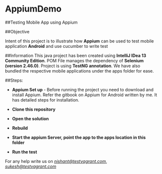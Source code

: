 AppiumDemo
==========
##Testing Mobile App using Appium

##Objective

Intent of this project is to illustrate how **Appium** can be used to test mobile application **Android** and use cucumber to write test


##Information
This java project has been created using **IntelliJ IDea 13 Community Edition**. POM File manages the dependency of **Selenium (version 2.46.0)**. Project is using **TestNG annotation**. We have also bundled the respective mobile applications under the apps folder for ease.

##Steps:

- **Appium Set up** - Before running the project you need to download and install Appium. Refer the gitbook on Appium for Android written by me. It has detailed steps for installation.

- **Clone this repository**
- **Open the solution**
- **Rebuild**
- **Start the appium Server, point the app to the apps location in this folder**
- **Run the test**

For any help write us on *nishant@testvagrant.com*, *sukesh@testvagrant.com*